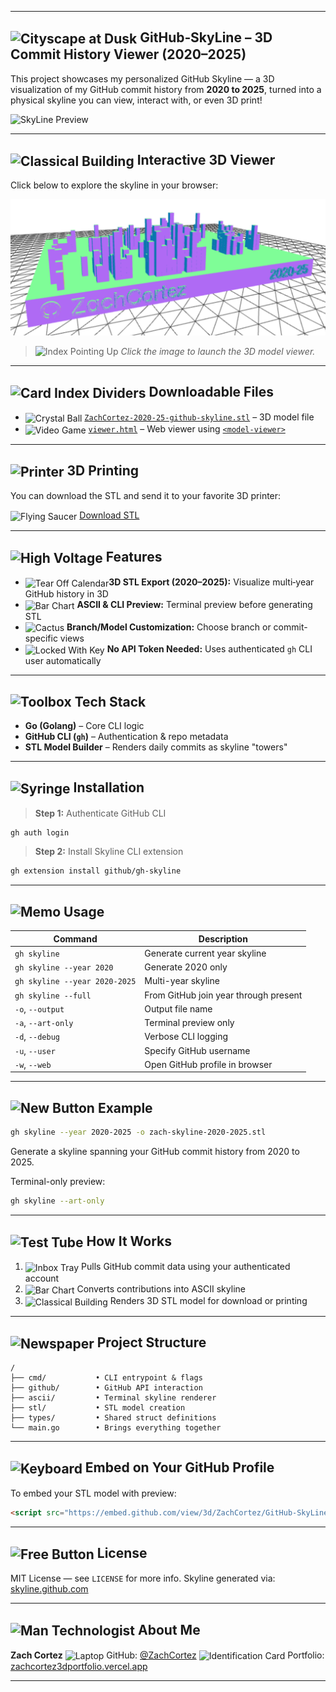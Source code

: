 
---
## <img src="https://raw.githubusercontent.com/Tarikul-Islam-Anik/Animated-Fluent-Emojis/master/Emojis/Travel%20and%20places/Cityscape%20at%20Dusk.png" alt="Cityscape at Dusk" width="50" height="50" align="center" />   **GitHub‑SkyLine – 3D Commit History Viewer (2020–2025)**

This project showcases my personalized GitHub Skyline — a 3D visualization of my GitHub commit history from **2020 to 2025**, turned into a physical skyline you can view, interact with, or even 3D print!

![SkyLine Preview](https://raw.githubusercontent.com/ZachCortez/GitHub-SkyLine/main/skyline-preview.gif)

---

## <img src="https://raw.githubusercontent.com/Tarikul-Islam-Anik/Telegram-Animated-Emojis/main/Travel%20and%20Places/Classical%20Building.webp" alt="Classical Building" width="50" height="50" align="center"/> Interactive 3D Viewer

Click below to explore the skyline in your browser:

[![3D GitHub Skyline Preview](https://raw.githubusercontent.com/ZachCortez/GitHub-SkyLine/main/skyline-preview.png)](https://zachcortez.github.io/GitHub-SkyLine/viewer.html)

> <img src="https://raw.githubusercontent.com/Tarikul-Islam-Anik/Telegram-Animated-Emojis/main/People/Index%20Pointing%20Up.webp" alt="Index Pointing Up" width="45" height="45" /> _Click the image to launch the 3D model viewer._

---

## <img src="https://raw.githubusercontent.com/Tarikul-Islam-Anik/Telegram-Animated-Emojis/main/Objects/Card%20Index%20Dividers.webp" alt="Card Index Dividers" width="50" height="50" align="center"/> Downloadable Files

- <img src="https://raw.githubusercontent.com/Tarikul-Islam-Anik/Animated-Fluent-Emojis/master/Emojis/Activities/Crystal%20Ball.png" alt="Crystal Ball" width="35" height="35" align="center"/> [`ZachCortez-2020-25-github-skyline.stl`](https://raw.githubusercontent.com/ZachCortez/GitHub-SkyLine/main/ZachCortez-2020-25-github-skyline.stl) – 3D model file
- <img src="https://raw.githubusercontent.com/Tarikul-Islam-Anik/Telegram-Animated-Emojis/main/Activity/Video%20Game.webp" alt="Video Game" width="35" height="35" align="center"/> [`viewer.html`](https://zachcortez.github.io/GitHub-SkyLine/viewer.html) – Web viewer using [`<model-viewer>`](https://modelviewer.dev)

---

## <img src="https://raw.githubusercontent.com/Tarikul-Islam-Anik/Telegram-Animated-Emojis/main/Objects/Printer.webp" alt="Printer" width="50" height="50" align="center"/> 3D Printing

You can download the STL and send it to your favorite 3D printer:

<img src="https://raw.githubusercontent.com/Tarikul-Islam-Anik/Animated-Fluent-Emojis/master/Emojis/Travel%20and%20places/Flying%20Saucer.png" alt="Flying Saucer" width="45" height="45" align="center"/> [Download STL](https://raw.githubusercontent.com/ZachCortez/GitHub-SkyLine/main/ZachCortez-2020-25-github-skyline.stl)

---

## <img src="https://raw.githubusercontent.com/Tarikul-Islam-Anik/Telegram-Animated-Emojis/main/Animals%20and%20Nature/High%20Voltage.webp" alt="High Voltage" width="50" height="50" align="center"/> Features

- <img src="https://raw.githubusercontent.com/Tarikul-Islam-Anik/Telegram-Animated-Emojis/main/Objects/Tear%20Off%20Calendar.webp" alt="Tear Off Calendar" width="35" height="35" align="center"/>**3D STL Export (2020–2025):** Visualize multi‑year GitHub history in 3D
- <img src="https://raw.githubusercontent.com/Tarikul-Islam-Anik/Telegram-Animated-Emojis/main/Objects/Bar%20Chart.webp" alt="Bar Chart" width="35" height="35" align="center"/> **ASCII & CLI Preview:** Terminal preview before generating STL
- <img src="https://raw.githubusercontent.com/Tarikul-Islam-Anik/Telegram-Animated-Emojis/main/Animals%20and%20Nature/Cactus.webp" alt="Cactus" width="35" height="35" align="center"/> **Branch/Model Customization:** Choose branch or commit-specific views
- <img src="https://raw.githubusercontent.com/Tarikul-Islam-Anik/Telegram-Animated-Emojis/main/Objects/Locked%20With%20Key.webp" alt="Locked With Key" width="35" height="35" align="center"/> **No API Token Needed:** Uses authenticated `gh` CLI user automatically

---

## <img src="https://raw.githubusercontent.com/Tarikul-Islam-Anik/Telegram-Animated-Emojis/main/Objects/Toolbox.webp" alt="Toolbox" width="50" height="50"/> Tech Stack

- **Go (Golang)** – Core CLI logic
- **GitHub CLI (`gh`)** – Authentication & repo metadata
- **STL Model Builder** – Renders daily commits as skyline "towers"

---

## <img src="https://raw.githubusercontent.com/Tarikul-Islam-Anik/Telegram-Animated-Emojis/main/Objects/Syringe.webp" alt="Syringe" width="50" height="50" align="center"/> Installation

> **Step 1:** Authenticate GitHub CLI  
```bash
gh auth login
````

> **Step 2:** Install Skyline CLI extension

```bash
gh extension install github/gh-skyline
```

---

## <img src="https://raw.githubusercontent.com/Tarikul-Islam-Anik/Telegram-Animated-Emojis/main/Objects/Memo.webp" alt="Memo" width="50" height="50" /> Usage

| Command                       | Description                           |
| ----------------------------- | ------------------------------------- |
| `gh skyline`                  | Generate current year skyline         |
| `gh skyline --year 2020`      | Generate 2020 only                    |
| `gh skyline --year 2020-2025` | Multi-year skyline                    |
| `gh skyline --full`           | From GitHub join year through present |
| `-o`, `--output`              | Output file name                      |
| `-a`, `--art-only`            | Terminal preview only                 |
| `-d`, `--debug`               | Verbose CLI logging                   |
| `-u`, `--user`                | Specify GitHub username               |
| `-w`, `--web`                 | Open GitHub profile in browser        |

---

## <img src="https://raw.githubusercontent.com/Tarikul-Islam-Anik/Telegram-Animated-Emojis/main/Symbols/New%20Button.webp" alt="New Button" width="45" height="45" /> Example

```bash
gh skyline --year 2020-2025 -o zach-skyline-2020-2025.stl
```

Generate a skyline spanning your GitHub commit history from 2020 to 2025.

Terminal-only preview:

```bash
gh skyline --art-only
```

---

## <img src="https://raw.githubusercontent.com/Tarikul-Islam-Anik/Telegram-Animated-Emojis/main/Objects/Test%20Tube.webp" alt="Test Tube" width="50" height="50" align="center"/> How It Works

1. <img src="https://raw.githubusercontent.com/Tarikul-Islam-Anik/Telegram-Animated-Emojis/main/Objects/Inbox%20Tray.webp" alt="Inbox Tray" width="35" height="35" align="center"/> Pulls GitHub commit data using your authenticated account
2. <img src="https://raw.githubusercontent.com/Tarikul-Islam-Anik/Telegram-Animated-Emojis/main/Objects/Bar%20Chart.webp" alt="Bar Chart" width="35" height="35" align="center"/> Converts contributions into ASCII skyline
3. <img src="https://raw.githubusercontent.com/Tarikul-Islam-Anik/Telegram-Animated-Emojis/main/Travel%20and%20Places/Classical%20Building.webp" alt="Classical Building" width="35" height="35" align="center"/> Renders 3D STL model for download or printing

---

## <img src="https://raw.githubusercontent.com/Tarikul-Islam-Anik/Telegram-Animated-Emojis/main/Objects/Newspaper.webp" alt="Newspaper" width="50" height="50" align="center"/> Project Structure

```
/
├── cmd/           • CLI entrypoint & flags  
├── github/        • GitHub API interaction  
├── ascii/         • Terminal skyline renderer  
├── stl/           • STL model creation  
├── types/         • Shared struct definitions  
└── main.go        • Brings everything together  
```

---

## <img src="https://raw.githubusercontent.com/Tarikul-Islam-Anik/Telegram-Animated-Emojis/main/Objects/Keyboard.webp" alt="Keyboard" width="50" height="50" align="center"/> Embed on Your GitHub Profile

To embed your STL model with preview:

```html
<script src="https://embed.github.com/view/3d/ZachCortez/GitHub-SkyLine/main/ZachCortez-2020-25-github-skyline.stl"></script>
```

---


## <img src="https://raw.githubusercontent.com/Tarikul-Islam-Anik/Telegram-Animated-Emojis/main/Symbols/Free%20Button.webp" alt="Free Button" width="45" height="45" align="center"/> License

MIT License — see `LICENSE` for more info.
Skyline generated via: [skyline.github.com](https://skyline.github.com)

---

## <img src="https://raw.githubusercontent.com/Tarikul-Islam-Anik/Telegram-Animated-Emojis/main/People/Man%20Technologist.webp" alt="Man Technologist" width="50" height="50" align="center"/> About Me

**Zach Cortez**
<img src="https://raw.githubusercontent.com/Tarikul-Islam-Anik/Telegram-Animated-Emojis/main/Objects/Laptop.webp" alt="Laptop" width="35" height="35" align="center"/> GitHub: [@ZachCortez](https://github.com/ZachCortez)
<img src="https://raw.githubusercontent.com/Tarikul-Islam-Anik/Telegram-Animated-Emojis/main/Objects/Identification%20Card.webp" alt="Identification Card" width="35" height="35" align="center"/> Portfolio: [zachcortez3dportfolio.vercel.app](https://zachcortez3dportfolio.vercel.app)


---
